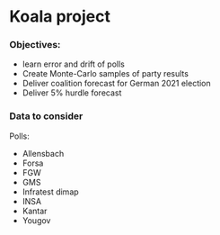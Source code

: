 # Koala project

### Objectives:

* learn error and drift of polls
* Create Monte-Carlo samples of party results  
* Deliver coalition forecast for German 2021 election
* Deliver 5% hurdle forecast 


### Data to consider

Polls: 
* Allensbach
* Forsa
* FGW
* GMS
* Infratest dimap
* INSA
* Kantar
* Yougov
